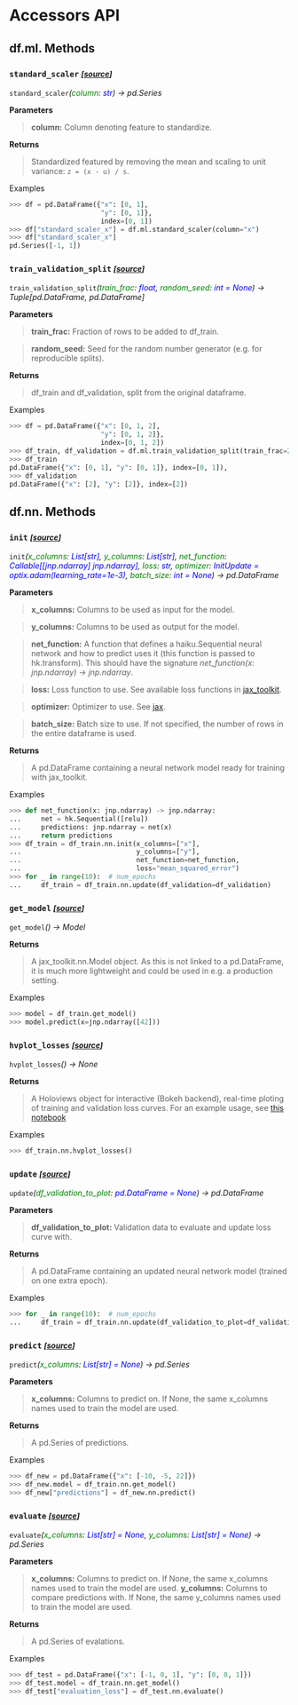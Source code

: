 # Accessors API

## df.ml. Methods
### `standard_scaler` *<small>[[source](https://github.com/asmith26/jax_toolkit/blob/master/jax_toolkit/ml/__init__.py#L13)]</small>*
`standard_scaler`*(<span style='color:green'>column</span>: <span style='color:blue'>str</span>) -> pd.Series*

**Parameters**
> **column:** Column denoting feature to standardize.

**Returns**
> Standardized featured by removing the mean and scaling to unit variance: `z = (x - u) / s`.

Examples
```python
>>> df = pd.DataFrame({"x": [0, 1],
                       "y": [0, 1]},
                       index=[0, 1])
>>> df["standard_scaler_x"] = df.ml.standard_scaler(column="x")
>>> df["standard_scaler_x"]
pd.Series([-1, 1])
```

### `train_validation_split` *<small>[[source](https://github.com/asmith26/jax_toolkit/blob/master/jax_toolkit/ml/__init__.py#L37)]</small>*
`train_validation_split`*(<span style='color:green'>train_frac</span>: <span style='color:blue'>float</span>, <span style='color:green'>random_seed</span>: <span style='color:blue'>int = None</span>) -> Tuple[pd.DataFrame, pd.DataFrame]*

**Parameters**
> **train_frac:** Fraction of rows to be added to df_train.

> **random_seed:** Seed for the random number generator (e.g. for reproducible splits).

**Returns**
> df_train and df_validation, split from the original dataframe.

Examples
```python
>>> df = pd.DataFrame({"x": [0, 1, 2],
                       "y": [0, 1, 2]},
                       index=[0, 1, 2])
>>> df_train, df_validation = df.ml.train_validation_split(train_frac=2/3)
>>> df_train
pd.DataFrame({"x": [0, 1], "y": [0, 1]}, index=[0, 1]),
>>> df_validation
pd.DataFrame({"x": [2], "y": [2]}, index=[2])
```

## df.nn. Methods
### `init` *<small>[[source](https://github.com/asmith26/jax_toolkit/blob/master/jax_toolkit/nn/__init__.py#L38)]</small>*
`init`*(<span style='color:green'>x_columns</span>: <span style='color:blue'>List[str]</span>, <span style='color:green'>y_columns</span>: <span style='color:blue'>List[str]</span>, <span style='color:green'>net_function</span>: <span style='color:blue'>Callable[[jnp.ndarray] jnp.ndarray]</span>, <span style='color:green'>loss</span>: <span style='color:blue'>str</span>, <span style='color:green'>optimizer</span>: <span style='color:blue'>InitUpdate = optix.adam(learning_rate=1e-3)</span>, <span style='color:green'>batch_size</span>: <span style='color:blue'>int = None</span>) -> pd.DataFrame*

**Parameters**
> **x_columns:** Columns to be used as input for the model.

> **y_columns:** Columns to be used as output for the model.

> **net_function:** A function that defines a haiku.Sequential neural network and how to predict uses it (this
function is passed to hk.transform). This should have the signature *net_function(x: jnp.ndarray) ->
jnp.ndarray*.

> **loss:** Loss function to use. See available loss functions in [jax_toolkit]().

> **optimizer:** Optimizer to use. See [jax](https://jax.readthedocs.io/en/latest/jax.experimental.optix.html).

> **batch_size:** Batch size to use. If not specified, the number of rows in the entire dataframe is used.

**Returns**
> A pd.DataFrame containing a neural network model ready for training with jax_toolkit.

Examples
```python
>>> def net_function(x: jnp.ndarray) -> jnp.ndarray:
...     net = hk.Sequential([relu])
...     predictions: jnp.ndarray = net(x)
...     return predictions
>>> df_train = df_train.nn.init(x_columns=["x"],
...                             y_columns=["y"],
...                             net_function=net_function,
...                             loss="mean_squared_error")
>>> for _ in range(10):  # num_epochs
...     df_train = df_train.nn.update(df_validation=df_validation)
```

### `get_model` *<small>[[source](https://github.com/asmith26/jax_toolkit/blob/master/jax_toolkit/nn/__init__.py#L93)]</small>*
`get_model`*() -> Model*

 **Returns**
 > A jax_toolkit.nn.Model object. As this is not linked to a pd.DataFrame, it is much more lightweight
 and could be used in e.g. a production setting.

Examples
```python
>>> model = df_train.get_model()
>>> model.predict(x=jnp.ndarray([42]))
```

### `hvplot_losses` *<small>[[source](https://github.com/asmith26/jax_toolkit/blob/master/jax_toolkit/nn/__init__.py#L107)]</small>*
`hvplot_losses`*() -> None*

**Returns**
> A Holoviews object for interactive (Bokeh backend), real-time ploting of training and validation loss
curves. For an example usage, see [this notebook](
https://github.com/asmith26/jax_toolkit/blob/master/notebooks/sine.ipynb)

Examples
```python
>>> df_train.nn.hvplot_losses()
```

### `update` *<small>[[source](https://github.com/asmith26/jax_toolkit/blob/master/jax_toolkit/nn/__init__.py#L136)]</small>*
`update`*(<span style='color:green'>df_validation_to_plot</span>: <span style='color:blue'>pd.DataFrame = None</span>) -> pd.DataFrame*

**Parameters**
> **df_validation_to_plot:** Validation data to evaluate and update loss curve with.

**Returns**
> A pd.DataFrame containing an updated neural network model (trained on one extra epoch).

Examples
```python
>>> for _ in range(10):  # num_epochs
...     df_train = df_train.nn.update(df_validation_to_plot=df_validation)
```

### `predict` *<small>[[source](https://github.com/asmith26/jax_toolkit/blob/master/jax_toolkit/nn/__init__.py#L169)]</small>*
`predict`*(<span style='color:green'>x_columns</span>: <span style='color:blue'>List[str] = None</span>) -> pd.Series*

**Parameters**
> **x_columns:** Columns to predict on. If None, the same x_columns names used to train the model are used.

**Returns**
> A pd.Series of predictions.

Examples
```python
>>> df_new = pd.DataFrame({"x": [-10, -5, 22]})
>>> df_new.model = df_train.nn.get_model()
>>> df_new["predictions"] = df_new.nn.predict()
```

### `evaluate` *<small>[[source](https://github.com/asmith26/jax_toolkit/blob/master/jax_toolkit/nn/__init__.py#L193)]</small>*
`evaluate`*(<span style='color:green'>x_columns</span>: <span style='color:blue'>List[str] = None</span>, <span style='color:green'>y_columns</span>: <span style='color:blue'>List[str] = None</span>) -> pd.Series*

**Parameters**
> **x_columns:** Columns to predict on. If None, the same x_columns names used to train the model are used.
> **y_columns:** Columns to compare predictions with. If None, the same y_columns names used to train the model
are used.

**Returns**
> A pd.Series of evalations.

Examples
```python
>>> df_test = pd.DataFrame({"x": [-1, 0, 1], "y": [0, 0, 1]})
>>> df_test.model = df_train.nn.get_model()
>>> df_test["evaluation_loss"] = df_test.nn.evaluate()
```

